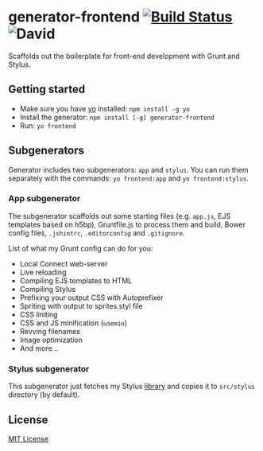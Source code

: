 # generator-frontend [![Build Status](https://secure.travis-ci.org/nDmitry/generator-frontend.png?branch=master)](https://travis-ci.org/nDmitry/generator-frontend) ![David](https://david-dm.org/nDmitry/generator-frontend.png)

Scaffolds out the boilerplate for front-end development with Grunt and Stylus.

## Getting started
- Make sure you have [yo](https://github.com/yeoman/yo) installed: `npm install -g yo`
- Install the generator: `npm install [-g] generator-frontend`
- Run: `yo frontend`

## Subgenerators
Generator includes two subgenerators: `app` and `stylus`. You can run them separately with the commands: `yo frontend:app` and `yo frontend:stylus`.

### App subgenerator
The subgenerator scaffolds out some starting files (e.g. `app.js`, EJS templates based on h5bp), Gruntfile.js to process them and build, Bower config files, `.jshintrc`, `.editorconfig` and `.gitignore`.

List of what my Grunt config can do for you:
* Local Connect web-server
* Live reloading
* Compiling EJS templates to HTML
* Compiling Stylus
* Prefixing your output CSS with Autoprefixer
* Spriting with output to sprites.styl file
* CSS liniting
* CSS and JS minification (`usemin`)
* Revving filenames
* Image optimization
* And more...

### Stylus subgenerator
This subgenerator just fetches my Stylus [library](https://github.com/nDmitry/stylus) and copies it to `src/stylus` directory (by default).

## License
[MIT License](http://en.wikipedia.org/wiki/MIT_License)
